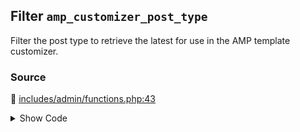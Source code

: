 ## Filter `amp_customizer_post_type`


Filter the post type to retrieve the latest for use in the AMP template customizer.

### Source

:link: [includes/admin/functions.php:43](../../includes/admin/functions.php#L43)

<details>
<summary>Show Code</summary>

```php
$post_type = (string) apply_filters( 'amp_customizer_post_type', 'post' );
```

</details>

